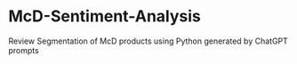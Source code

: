 # McD-Sentiment-Analysis
Review Segmentation of McD products using Python generated by ChatGPT prompts
